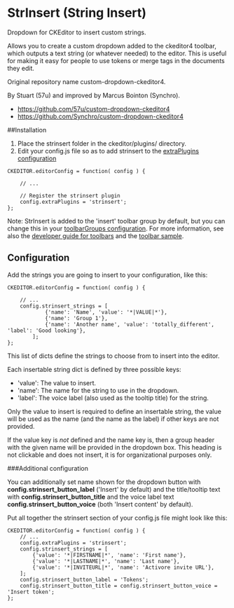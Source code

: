 StrInsert (String Insert)
=========================

Dropdown for CKEditor to insert custom strings.

Allows you to create a custom dropdown added to the ckeditor4 toolbar, which outputs a text string (or whatever needed) to the editor.  This is useful for making it easy for people to use tokens or merge tags in the documents they edit.

Original repository name custom-dropdown-ckeditor4.

By Stuart (57u) and improved by Marcus Bointon (Synchro).

 * https://github.com/57u/custom-dropdown-ckeditor4
 * https://github.com/Synchro/custom-dropdown-ckeditor4

##Installation

1. Place the strinsert folder in the ckeditor/plugins/ directory.
2. Edit your config.js file so as to add strinsert to the [extraPlugins configuration](http://docs.ckeditor.com/#!/api/CKEDITOR.config-cfg-extraPlugins)
```
CKEDITOR.editorConfig = function( config ) {

    // ...

    // Register the strinsert plugin
	config.extraPlugins = 'strinsert';
};
```

Note: StrInsert is added to the 'insert' toolbar group by default, but you can change this in your [toolbarGroups configuration](http://docs.ckeditor.com/#!/api/CKEDITOR.config-cfg-toolbarGroups).  For more information, see also the [developer guide for toolbars](http://docs.ckeditor.com/#!/guide/dev_toolbar) and the [toolbar sample](http://ckeditor.com/latest/samples/plugins/toolbar/toolbar.html).

## Configuration

Add the strings you are going to insert to your configuration, like this:

```
CKEDITOR.editorConfig = function( config ) {

    // ...
    config.strinsert_strings = [
			{'name': 'Name', 'value': '*|VALUE|*'},
			{'name': 'Group 1'},
			{'name': 'Another name', 'value': 'totally_different', 'label': 'Good looking'},
		];
};
```

This list of dicts define the strings to choose from to insert into the editor.

Each insertable string dict is defined by three possible keys:
 * 'value': The value to insert.
 * 'name': The name for the string to use in the dropdown.
 * 'label': The voice label (also used as the tooltip title) for the string.

Only the value to insert is required to define an insertable string, the value will be used as the name (and the name as the label) if other keys are not provided.

If the value key is *not* defined and the name key is, then a group header with the given name will be provided in the dropdown box.  This heading is not clickable and does not insert, it is for organizational purposes only.

###Additional configuration

You can additionally set name shown for the dropdown button with **config.strinsert_button_label** ('Insert' by default) and the title/tooltip text with  **config.strinsert_button_title** and the voice label text **config.strinsert_button_voice** (both 'Insert content' by default).

Put all together the strinsert section of your config.js file might look like this:

```
CKEDITOR.editorConfig = function( config ) {
    // ...
    config.extraPlugins = 'strinsert';
    config.strinsert_strings = [
        {'value': '*|FIRSTNAME|*', 'name': 'First name'},
        {'value': '*|LASTNAME|*', 'name': 'Last name'},
        {'value': '*|INVITEURL|*', 'name': 'Activore invite URL'},
    ];
    config.strinsert_button_label = 'Tokens';
    config.strinsert_button_title = config.strinsert_button_voice = 'Insert token';
};
```